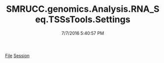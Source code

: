 ﻿---
title: SMRUCC.genomics.Analysis.RNA_Seq.TSSsTools.Settings
date: 7/7/2016 5:40:57 PM
---

[File](T-SMRUCC.genomics.Analysis.RNA_Seq.TSSsTools.Settings.File.html)
[Session](T-SMRUCC.genomics.Analysis.RNA_Seq.TSSsTools.Settings.Session.html)
